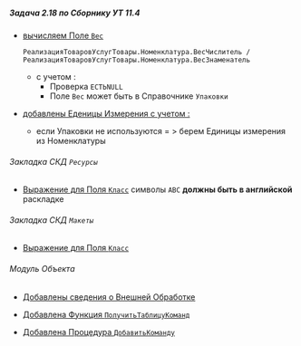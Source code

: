
##### Задача 2.18  по Сборнику УТ 11.4

- [вычисляем Поле `Вес`](https://github.com/alex-dev-2020/Spec_UT/commit/f50bb6ee7c11131d889c5e6a7048a0c113ea0708) 
 
    `РеализацияТоваровУслугТовары.Номенклатура.ВесЧислитель / РеализацияТоваровУслугТовары.Номенклатура.ВесЗнаменатель`
    - c учетом :
        - Проверка `ЕСТЬNULL`  
        - Поле `Вес` может быть в Справочнике `Упаковки` 

-  [добавлены Еденицы Измерения с учетом :](https://github.com/alex-dev-2020/Spec_UT/commit/f7103a81876f2964cbd19a8b720bdf3d03f50de0)

    - если Упаковки не используются = > берем Единицы измерения из Номенклатуры


###### Закладка СКД  `Ресурсы` 

- [Выражение для Поля `Класс`](https://github.com/alex-dev-2020/Spec_UT/commit/bbff95c553a92454dcea8d6966cfbc6410540d4f) символы `ABC` **должны быть в английской**  раскладке

###### Закладка СКД  `Макеты`

- [Выражение для Поля `Класс`](https://github.com/alex-dev-2020/Spec_UT/commit/bf709c381ed3c486188952c1aff6cb12ed22e3f9)

###### Модуль Объекта

- [Добавлены сведения о Внешней Обработке](https://github.com/alex-dev-2020/Spec_UT/commit/765923744b9f81a2933d7405f0fc01a3ebb757a7) 

- [Добавлена Функция `ПолучитьТаблицуКоманд`](https://github.com/alex-dev-2020/Spec_UT/commit/f8ba5a4ecdaceb4bfc33aeb3671bc9fff564b231)

- [Добавлена Процедура `ДобавитьКоманду`](https://github.com/alex-dev-2020/Spec_UT/commit/f5b7b88f009493c3a532f5ba4d92889b7f6488b5)